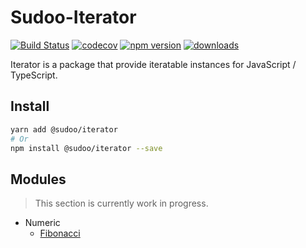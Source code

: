# Sudoo-Iterator

[![Build Status](https://travis-ci.com/SudoDotDog/Sudoo-Iterator.svg?branch=master)](https://travis-ci.com/SudoDotDog/Sudoo-Iterator)
[![codecov](https://codecov.io/gh/SudoDotDog/Sudoo-Iterator/branch/master/graph/badge.svg)](https://codecov.io/gh/SudoDotDog/Sudoo-Iterator)
[![npm version](https://badge.fury.io/js/%40sudoo%2Fiterator.svg)](https://www.npmjs.com/package/@sudoo/iterator)
[![downloads](https://img.shields.io/npm/dm/@sudoo/iterator.svg)](https://www.npmjs.com/package/@sudoo/iterator)

Iterator is a package that provide iteratable instances for JavaScript / TypeScript.

## Install

```sh
yarn add @sudoo/iterator
# Or
npm install @sudoo/iterator --save
```

## Modules

> This section is currently work in progress.

-   Numeric
    -   [Fibonacci](./number/fibonacci.md)
